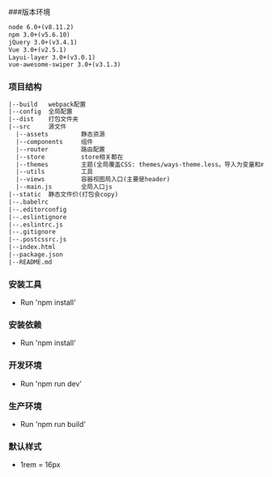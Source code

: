 ###版本环境
```html
node 6.0+(v8.11.2)
npm 3.0+(v5.6.10)
jQuery 3.0+(v3.4.1)
Vue 3.0+(v2.5.1)
Layui-layer 3.0+(v3.0.1)
vue-awesome-swiper 3.0+(v3.1.3)
```

### 项目结构
```html
|--build   webpack配置
|--config  全局配置
|--dist    打包文件夹
|--src     源文件
  |--assets         静态资源
  |--components     组件
  |--router         路由配置
  |--store          store相关都在
  |--themes         主题(全局覆盖CSS: themes/ways-theme.less。导入为变量和minix: themes/index.less )
  |--utils          工具
  |--views          容器视图局入口(主要是header)
  |--main.js        全局入口js
|--static  静态文件价(打包会copy)
|--.babelrc
|--.editorconfig
|--.eslintignore
|--.eslintrc.js
|--.gitignore
|--.postcssrc.js
|--index.html
|--package.json
|--README.md
```
### 安装工具
* Run 'npm install'

### 安装依赖
* Run 'npm install'

### 开发环境
* Run 'npm run dev'

### 生产环境
* Run 'npm run build'

### 默认样式
* 1rem = 16px

